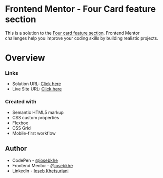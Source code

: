 # Frontend Mentor - Four Card feature section

This is a solution to the [Four card feature section](https://www.frontendmentor.io/challenges/four-card-feature-section-weK1eFYK). Frontend Mentor challenges help you improve your coding skills by building realistic projects.

# Overview


### Links

- Solution URL: [Click here](https://www.frontendmentor.io/solutions/four-card-feature-section-with-css-grid-and-flexbox-rJ4_csF4q)
- Live Site URL: [Click here](https://foudcardgrid-iosebkhe.netlify.app/)

### Created with

- Semantic HTML5 markup
- CSS custom properties
- Flexbox
- CSS Grid
- Mobile-first workflow

## Author

- CodePen - [@iosebkhe](https://codepen.io/iosebkhe)
- Frontend Mentor - [@iosebkhe](https://www.frontendmentor.io/profile/iosebkhe)
- Linkedin - [Ioseb Khetsuriani](https://www.linkedin.com/in/ioseb-khetsuriani-1831801b5/)

